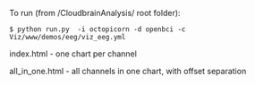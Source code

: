 To run (from /CloudbrainAnalysis/ root folder):
```
$ python run.py  -i octopicorn -d openbci -c Viz/www/demos/eeg/viz_eeg.yml
```

index.html - one chart per channel

all_in_one.html - all channels in one chart, with offset separation